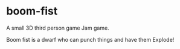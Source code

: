 # boom-fist
A small 3D third person game Jam game.

Boom fist is a dwarf who can punch things and have them Explode!
